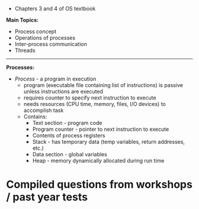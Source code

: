 - Chapters 3 and 4 of OS textbook

**Main Topics:**
- Process concept
- Operations of processes
- Inter-process communication
- Threads
---------------------

**Processes:**
- *Process* - a program in execution
	- program (executable file containing list of instructions) is passive unless instructions are executed
	- requires counter to specify next instruction to execute
	- needs resources (CPU time, memory, files, I/O devices) to accomplish task
	- Contains:
		- Text section - program code
		- Program counter - pointer to next instruction to execute
		- Contents of process registers
		- Stack - has temporary data (temp variables, return addresses, etc.)
		- Data section - global variables
		- Heap - memory dynamically allocated during run time

# Compiled questions from workshops / past year tests

